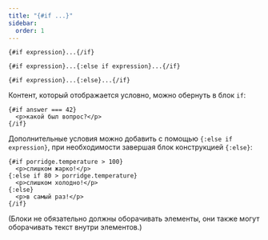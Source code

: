 ```yaml
---
title: "{#if ...}"
sidebar:
  order: 1
---
```


```svelte
{#if expression}...{/if}
```

```svelte
{#if expression}...{:else if expression}...{/if}
```

```svelte
{#if expression}...{:else}...{/if}
```

Контент, который отображается условно, можно обернуть в блок `if`:

```svelte
{#if answer === 42}
  <p>какой был вопрос?</p>
{/if}
```

Дополнительные условия можно добавить с помощью `{:else if expression}`, при необходимости завершая блок конструкцией `{:else}`:

```svelte
{#if porridge.temperature > 100}
  <p>слишком жарко!</p>
{:else if 80 > porridge.temperature}
  <p>слишком холодно!</p>
{:else}
  <p>в самый раз!</p>
{/if}
```

(Блоки не обязательно должны оборачивать элементы, они также могут оборачивать текст внутри элементов.)

